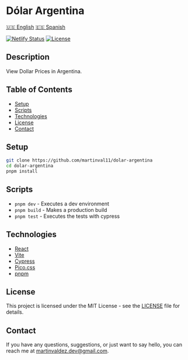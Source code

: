 # Dólar Argentina
[🇺🇸 English](README.md)
[🇪🇸 Spanish](README.es.md)

[![Netlify Status](https://api.netlify.com/api/v1/badges/c51eb455-8cac-4bd6-968b-f05ab5f9dd27/deploy-status)](https://app.netlify.com/sites/dolar-argentina/deploys)
[![License](https://img.shields.io/badge/license-MIT-blue.svg)](LICENSE)

## Description

View Dollar Prices in Argentina.

## Table of Contents

- [Setup](#setup)
- [Scripts](#scripts)
- [Technologies](#technologies)
- [License](#license)
- [Contact](#contact)

## Setup

```sh
git clone https://github.com/martinval11/dolar-argentina
cd dolar-argentina
pnpm install
```

## Scripts

- `pnpm dev` - Executes a dev environment
- `pnpm build` - Makes a production build
- `pnpm test` - Executes the tests with cypress

## Technologies

- [React](https://react.dev/)
- [Vite](https://vitejs.dev/)
- [Cypress](https://www.cypress.io/)
- [Pico.css](https://picocss.com/)
- [pnpm](https://pnpm.io/)

## License

This project is licensed under the MIT License - see the [LICENSE](LICENSE) file for details.

## Contact

If you have any questions, suggestions, or just want to say hello, you can reach me at [martinvaldez.dev@gmail.com](mailto:martinvaldez.dev@gmail.com).